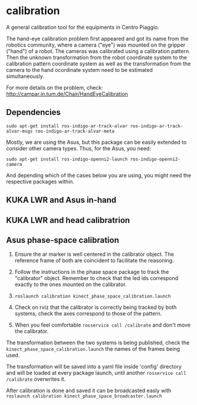 calibration
===========

A general calibration tool for the equipments in Centro Piaggio.

The hand-eye calibration problem first appeared and got its name from the robotics community, where a camera ("eye") was mounted on the gripper ("hand") of a robot. The cameras was calibrated using a calibration pattern. Then the unknown transformation from the robot coordinate system to the calibration pattern coordinate system as well as the transformation from the camera to the hand ocordinate system need to be estimated simultaneously.

For more details on the problem, check: http://campar.in.tum.de/Chair/HandEyeCalibration

Dependencies
------------

`sudo apt-get install ros-indigo-ar-track-alvar ros-indigo-ar-track-alvar-msgs ros-indigo-ar-track-alvar-meta`

Mostly, we are using the Asus, but this package can be easily extended to consider other camera types. Thus, for the Asus, you need:

`sudo apt-get install ros-indigo-openni2-launch ros-indigo-openni2-camera`

And depending which of the cases below you are using, you might need the respective packages within.

KUKA LWR and Asus in-hand
-------------------------


KUKA LWR and head calibratrion
------------------------------




Asus phase-space calibration
----------------------------

1. Ensure the ar marker is well centered in the calibrator object. The reference frame of both are coincident to facilitate the reasoning.

2. Follow the instructions in the phase space package to track the "calibrator" object. Remember to check that the led ids correspond exactly to the ones mounted on the calibrator.

3. `roslaunch calibration kinect_phase_space_calibration.launch`

4. Check on rviz that the calibrator is correctly being tracked by both systems, check the axes correspond to those of the pattern.

5. When you feel comfortable `rosservice call /calibrate` and don't move the calibrator.

The transformation between the two systems is being published, check the `kinect_phase_space_calibration.launch` the names of the frames being used.

The transformation will be saved into a yaml file inside 'config' directory and will be loaded at every package launch, until another `rosservice call /calibrate` overwrites it.

After calibration is done and saved it can be broadcasted easly with `roslaunch calibration kinect_phase_space_broadcaster.launch`
